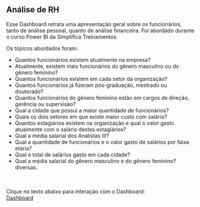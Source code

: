 ## Análise de RH

Esse Dashboard retrata uma apresentação geral sobre os funcionários, tanto de análise pessoal, quanto de análise financeira. Foi abordado durante o curso Power BI da Simplifica Treinamentos.<br/> 

Os tópicos abordados foram: <br/>
- Quantos funcionários existem atualmente na empresa?
- Atualmente, existem mais funcionários do gênero masculino ou do gênero feminino?
- Quantos funcionários existem em cada setor da organização?
- Quantos funcionários já fizeram pós-graduação, mestrado ou doutorado?
- Quantos funcionários do gênero feminino estão em cargos de direção, gerência ou supervisão?
- Qual a cidade que possui a maior quantidade de funcionários?
- Quais os dois setores em que existe maior custo com salário?
- Quantos estagiários existem na organização e qual o valor gasto atualmente com o salário destes estagiários?
- Qual a média salarial dos Analistas III?
- Qual a quantidade de funcionários e o valor gasto de salários por faixa etária?
- Qual o total de salários gasto em cada cidade?
- Qual a média salarial do gênero masculino e do gênero feminino?
diversas.
<br/>
<br/>
Clique no texto abaixo para interação com o Dashboard: <br/>
<a href="https://app.powerbi.com/view?r=eyJrIjoiODNiMzVjYzUtMWIyOS00NTAxLTgxN2ItY2UxZTMzOTM4NGZlIiwidCI6IjU5Yzg5N2IzLWQ2YjktNDU0MC05YTc2LTg3NWFhYzkxZjFhZSJ9"> Dashboard </a>
